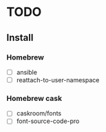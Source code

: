 # TODO

## Install

### Homebrew
- [ ] ansible
- [ ] reattach-to-user-namespace

### Homebrew cask
- [ ] caskroom/fonts
- [ ] font-source-code-pro
